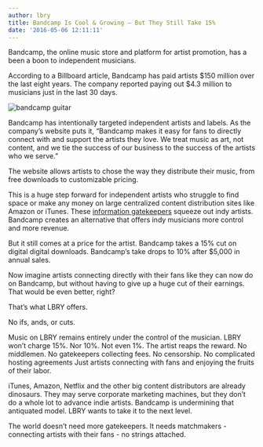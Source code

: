```yaml
---
author: lbry
title: Bandcamp Is Cool & Growing – But They Still Take 15%
date: '2016-05-06 12:11:11'
---
```

Bandcamp, the online music store and platform for artist promotion, has a been a boon to independent musicians.

According to a Billboard article, Bandcamp has paid artists $150 million over the last eight years. The company reported paying out $4.3 million to musicians just in the last 30 days.

![bandcamp guitar](/img/news/cAchinL.jpg)

Bandcamp has intentionally targeted independent artists and labels. As the company’s website puts it, “Bandcamp makes it easy for fans to directly connect with and support the artists they love. We treat music as art, not content, and we tie the success of our business to the success of the artists who we serve.”

The website allows artists to chose the way they distribute their music, from free downloads to customizable pricing.

This is a huge step forward for independent artists who struggle to find space or make any money on large centralized content distribution sites like Amazon or iTunes. These [information gatekeepers](https://lbry.io/news/information-gatekeepers-make-our-culture-sick) squeeze out indy artists. Bandcamp creates an alternative that offers indy musicians more control and more revenue.

But it still comes at a price for the artist. Bandcamp takes a 15% cut on digital digital downloads. Bandcamp’s take drops to 10% after $5,000 in annual sales.

Now imagine artists connecting directly with their fans like they can now do on Bandcamp, but without having to give up a huge cut of their earnings. That would be even better, right?

That’s what LBRY offers.

No ifs, ands, or cuts.

Music on LBRY remains entirely under the control of the musician. LBRY won’t charge 15%. Nor 10%. Not even 1%. The artist reaps the reward. No middlemen. No gatekeepers collecting fees. No censorship. No complicated hosting agreements Just artists connecting with fans and enjoying the fruits of their labor.

iTunes, Amazon, Netflix and the other big content distributors are already dinosaurs. They may serve corporate marketing machines, but they don’t do a whole lot to advance indie artists. Bandcamp is undermining that antiquated model. LBRY wants to take it to the next level.

The world doesn’t need more gatekeepers. It needs matchmakers - connecting artists with their fans - no strings attached.
